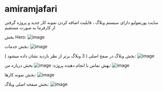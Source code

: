# amiramjafari
سایت پورتفولیو
دارای سیستم وبلاگ ، قابلیت اضافه کردن نمونه کار جدید و پروژه گرفتن از کارفرما به صورت مستقیم

بخش Hero:
![image](https://github.com/user-attachments/assets/971df3ff-d9a8-4725-a3c4-e07c973d7576)

بخش خدمات:
![image](https://github.com/user-attachments/assets/2a45a7d4-c32f-46b1-a29f-6b3baf308fef)

بخش وبلاگ در صفح اصلی ( 3 وبلاگ برتر از نظر بازدید نشان داده میشود ):
![image](https://github.com/user-attachments/assets/9cc836f1-00ec-4f46-819e-b2e396406dc3)

بهش تماس با انجام دهنده پروژه:
![image](https://github.com/user-attachments/assets/f6ce1fc2-2c99-42aa-a5ac-8e9e90e79973)
 بخش درباره من:
 ![image](https://github.com/user-attachments/assets/fc5122f1-ee2b-4883-b7d2-4a8620cdd64f)

بخش نمونه کارها:
![image](https://github.com/user-attachments/assets/fadfac3f-6e1e-42d1-b986-778aac42b4f3)

بخش صفحه اصلی وبلاگ:
![image](https://github.com/user-attachments/assets/5f473937-c8d3-48fe-8984-83d6c19e7b5d)
